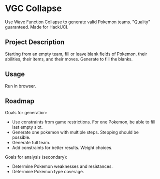 # VGC Collapse
Use Wave Function Collapse to generate valid Pokemon teams. "Quality" guaranteed.
Made for HackUCI.

## Project Description
Starting from an empty team, fill or leave blank fields of Pokemon, their abilities, their items, and their moves.
Generate to fill the blanks.

## Usage
Run in browser.

## Roadmap
Goals for generation:
* Use constraints from game restrictions. For one Pokemon, be able to fill last empty slot.
* Generate one pokemon with multiple steps. Stepping should be possible.
* Generate full team.
* Add constraints for better results. Weight choices. 

Goals for analysis (secondary):
* Determine Pokemon weaknesses and resistances.
* Determine Pokemon type coverage.
